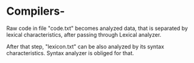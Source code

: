 # Compilers-

Raw code in file "code.txt" becomes analyzed data, that is separated by lexical characteristics, after passing through Lexical analyzer.

After that step, "lexicon.txt" can be also analyzed by its syntax characteristics. Syntax analyzer is obliged for that. 

